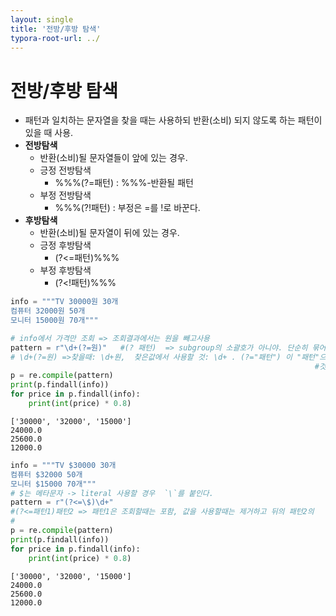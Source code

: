 ```yaml
---
layout: single
title: '전방/후방 탐색'
typora-root-url: ../
---
```


# 전방/후방 탐색

- 패턴과 일치하는 문자열을 찾을 때는 사용하되 반환(소비) 되지 않도록 하는 패턴이 있을 때 사용.
- **전방탐색**
    - 반환(소비)될 문자열들이 앞에 있는 경우.
    - 긍정 전방탐색
        - %%%(?=패턴) : %%%-반환될 패턴
    - 부정 전방탐색
        - %%%(?!패턴)  : 부정은 =를 !로 바꾼다.
- **후방탐색**
    - 반환(소비)될 문자열이 뒤에 있는 경우.
    - 긍정 후방탐색
        - (?<=패턴)%%%
    - 부정 후방탐색
        - (?<!패턴)%%%
        



```python
info = """TV 30000원 30개
컴퓨터 32000원 50개
모니터 15000원 70개"""

# info에서 가격만 조회 => 조회결과에서는 원을 빼고사용
pattern = r"\d+(?=원)"   #(? 패턴)  => subgroup의 소괄호가 아니야. 단순히 묶어주는것.
# \d+(?=원) =>찾을때: \d+원,  찾은값에서 사용할 것: \d+ . (?="패턴") 이 "패턴"으로 찾은 
                                                                    #것은 사용안함
p = re.compile(pattern)
print(p.findall(info))
for price in p.findall(info):
    print(int(price) * 0.8)
```

    ['30000', '32000', '15000']
    24000.0
    25600.0
    12000.0



```python
info = """TV $30000 30개
컴퓨터 $32000 50개
모니터 $15000 70개"""
# $는 메타문자 -> literal 사용할 경우  `\`를 붙인다.
pattern = r"(?<=\$)\d+"
#(?<=패턴1)패턴2 => 패턴1은 조회할때는 포함, 값을 사용할때는 제거하고 뒤의 패턴2의
#                                                                          값만 사용.
p = re.compile(pattern)
print(p.findall(info))
for price in p.findall(info):
    print(int(price) * 0.8)
```

    ['30000', '32000', '15000']
    24000.0
    25600.0
    12000.0

